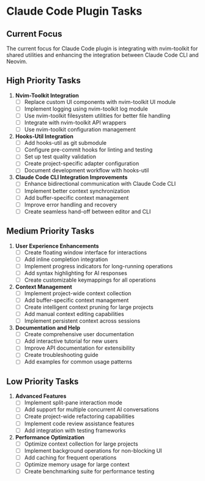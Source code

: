 # Claude Code Plugin Tasks

## Current Focus

The current focus for Claude Code plugin is integrating with nvim-toolkit for shared utilities and enhancing the integration between Claude Code CLI and Neovim.

## High Priority Tasks

1. **Nvim-Toolkit Integration**
   - [ ] Replace custom UI components with nvim-toolkit UI module
   - [ ] Implement logging using nvim-toolkit log module
   - [ ] Use nvim-toolkit filesystem utilities for better file handling
   - [ ] Integrate with nvim-toolkit API wrappers
   - [ ] Use nvim-toolkit configuration management

2. **Hooks-Util Integration**
   - [ ] Add hooks-util as git submodule
   - [ ] Configure pre-commit hooks for linting and testing
   - [ ] Set up test quality validation
   - [ ] Create project-specific adapter configuration
   - [ ] Document development workflow with hooks-util

3. **Claude Code CLI Integration Improvements**
   - [ ] Enhance bidirectional communication with Claude Code CLI
   - [ ] Implement better context synchronization
   - [ ] Add buffer-specific context management
   - [ ] Improve error handling and recovery
   - [ ] Create seamless hand-off between editor and CLI

## Medium Priority Tasks

1. **User Experience Enhancements**
   - [ ] Create floating window interface for interactions
   - [ ] Add inline completion integration
   - [ ] Implement progress indicators for long-running operations
   - [ ] Add syntax highlighting for AI responses
   - [ ] Create customizable keymappings for all operations

2. **Context Management**
   - [ ] Implement project-wide context collection
   - [ ] Add buffer-specific context management
   - [ ] Create intelligent context pruning for large projects
   - [ ] Add manual context editing capabilities
   - [ ] Implement persistent context across sessions

3. **Documentation and Help**
   - [ ] Create comprehensive user documentation
   - [ ] Add interactive tutorial for new users
   - [ ] Improve API documentation for extensibility
   - [ ] Create troubleshooting guide
   - [ ] Add examples for common usage patterns

## Low Priority Tasks

1. **Advanced Features**
   - [ ] Implement split-pane interaction mode
   - [ ] Add support for multiple concurrent AI conversations
   - [ ] Create project-wide refactoring capabilities
   - [ ] Implement code review assistance features
   - [ ] Add integration with testing frameworks

2. **Performance Optimization**
   - [ ] Optimize context collection for large projects
   - [ ] Implement background operations for non-blocking UI
   - [ ] Add caching for frequent operations
   - [ ] Optimize memory usage for large context
   - [ ] Create benchmarking suite for performance testing
